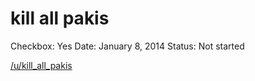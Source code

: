 # kill all pakis

Checkbox: Yes
Date: January 8, 2014
Status: Not started

[/u/kill_all_pakis](https://www.reddit.com/u/kill_all_pakis/)